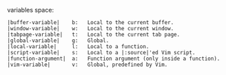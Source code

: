 
variables space:

	|buffer-variable|    b:	  Local to the current buffer.
	|window-variable|    w:	  Local to the current window.
	|tabpage-variable|   t:	  Local to the current tab page.
	|global-variable|    g:	  Global.
	|local-variable|     l:	  Local to a function.
	|script-variable|    s:	  Local to a |:source|'ed Vim script.
	|function-argument|  a:	  Function argument (only inside a function).
	|vim-variable|	     v:	  Global, predefined by Vim.

